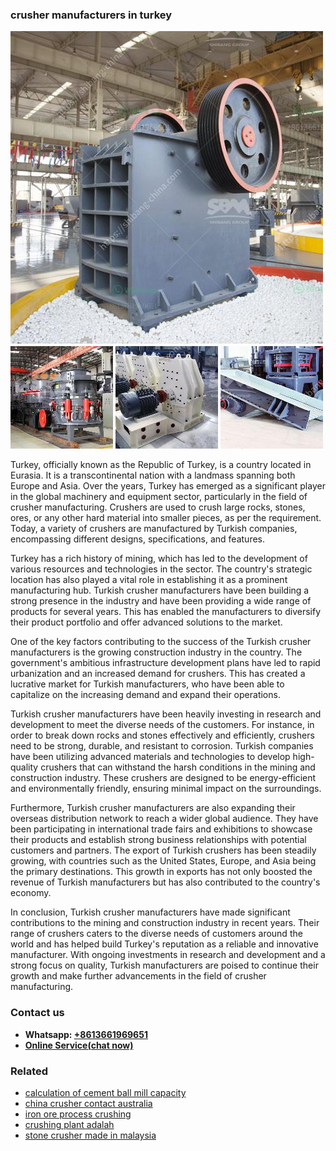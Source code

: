 <h3>crusher manufacturers in turkey</h3><img src='1708332726.jpg' alt=''><p>Turkey, officially known as the Republic of Turkey, is a country located in Eurasia. It is a transcontinental nation with a landmass spanning both Europe and Asia. Over the years, Turkey has emerged as a significant player in the global machinery and equipment sector, particularly in the field of crusher manufacturing. Crushers are used to crush large rocks, stones, ores, or any other hard material into smaller pieces, as per the requirement. Today, a variety of crushers are manufactured by Turkish companies, encompassing different designs, specifications, and features.</p><p>Turkey has a rich history of mining, which has led to the development of various resources and technologies in the sector. The country's strategic location has also played a vital role in establishing it as a prominent manufacturing hub. Turkish crusher manufacturers have been building a strong presence in the industry and have been providing a wide range of products for several years. This has enabled the manufacturers to diversify their product portfolio and offer advanced solutions to the market.</p><p>One of the key factors contributing to the success of the Turkish crusher manufacturers is the growing construction industry in the country. The government's ambitious infrastructure development plans have led to rapid urbanization and an increased demand for crushers. This has created a lucrative market for Turkish manufacturers, who have been able to capitalize on the increasing demand and expand their operations.</p><p>Turkish crusher manufacturers have been heavily investing in research and development to meet the diverse needs of the customers. For instance, in order to break down rocks and stones effectively and efficiently, crushers need to be strong, durable, and resistant to corrosion. Turkish companies have been utilizing advanced materials and technologies to develop high-quality crushers that can withstand the harsh conditions in the mining and construction industry. These crushers are designed to be energy-efficient and environmentally friendly, ensuring minimal impact on the surroundings.</p><p>Furthermore, Turkish crusher manufacturers are also expanding their overseas distribution network to reach a wider global audience. They have been participating in international trade fairs and exhibitions to showcase their products and establish strong business relationships with potential customers and partners. The export of Turkish crushers has been steadily growing, with countries such as the United States, Europe, and Asia being the primary destinations. This growth in exports has not only boosted the revenue of Turkish manufacturers but has also contributed to the country's economy.</p><p>In conclusion, Turkish crusher manufacturers have made significant contributions to the mining and construction industry in recent years. Their range of crushers caters to the diverse needs of customers around the world and has helped build Turkey's reputation as a reliable and innovative manufacturer. With ongoing investments in research and development and a strong focus on quality, Turkish manufacturers are poised to continue their growth and make further advancements in the field of crusher manufacturing.</p><h3>Contact us</h3><ul><li><strong>Whatsapp:&nbsp;<a href="https://wa.me/8613661969651">+8613661969651</a></strong></li><li><a href="https://swt.shibang-china.com/?git&amp;zhl&amp;crusher manufacturers in turkey"><strong>Online Service(chat now)</strong></a></li></ul><h3>Related</h3><ul><li><a href='calculation of cement ball mill capacity.md'>calculation of cement ball mill capacity</a></li><li><a href='china crusher contact australia.md'>china crusher contact australia</a></li><li><a href='iron ore process crushing.md'>iron ore process crushing</a></li><li><a href='crushing plant adalah.md'>crushing plant adalah</a></li><li><a href='stone crusher made in malaysia.md'>stone crusher made in malaysia</a></li></ul>
